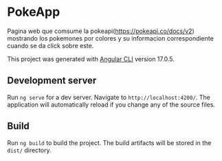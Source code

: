 # PokeApp

Pagina web que comsume la pokeapi(https://pokeapi.co/docs/v2) mostrando los pokemones por colores y su informacion correspondiente cuando se da click sobre este.

This project was generated with [Angular CLI](https://github.com/angular/angular-cli) version 17.0.5.

## Development server

Run `ng serve` for a dev server. Navigate to `http://localhost:4200/`. The application will automatically reload if you change any of the source files.

## Build

Run `ng build` to build the project. The build artifacts will be stored in the `dist/` directory.